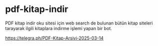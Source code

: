 # pdf-kitap-indir
PDF kitap indir oku sitesi için web search de bulunan bütün kitap siteleri tarayarak ilgili kitaplara indirme işlemi yapan bir bot.

https://telegra.ph/PDF-Kitap-Arsivi-2025-03-14
